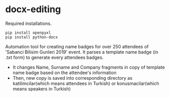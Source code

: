 # docx-editing

Required installations.
```
pip install openpyxl
pip install python-docx
```

Automation tool for creating name badges for over 250 attendees of 'Sabanci Bilisim Gunleri 2019' event.
It parses a template name badge (in .txt form) to generate every attendees badges. 
- It changes Name, Surname and Company fragments in copy of template name badge based on the attendee's information
- Then, new copy is saved into corresponding directory as katilimcilar(which means attendees in Turkish) or konusmacilar(which means speakers in Turkish)
